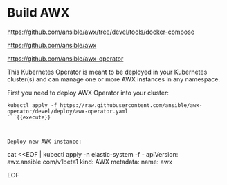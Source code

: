 # Build AWX

https://github.com/ansible/awx/tree/devel/tools/docker-compose

https://github.com/ansible/awx

https://github.com/ansible/awx-operator

This Kubernetes Operator is meant to be deployed in your Kubernetes cluster(s) and can manage one or more AWX instances in any namespace.

First you need to deploy AWX Operator into your cluster:

```
kubectl apply -f https://raw.githubusercontent.com/ansible/awx-operator/devel/deploy/awx-operator.yaml
```{{execute}}



Deploy new AWX instance:

```
cat <<EOF | kubectl apply  -n elastic-system -f -
apiVersion: awx.ansible.com/v1beta1
kind: AWX
metadata:
  name: awx

EOF
```{{execute}}
